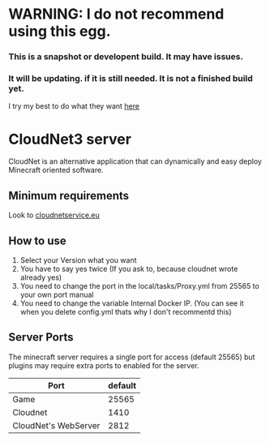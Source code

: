 # WARNING: I do not recommend using this egg.
### This is a snapshot or developent build. It may have issues.
### It will be updating. if it is still needed. It is not a finished build yet.
I try my best to do what they want [here](https://github.com/parkervcp/eggs/issues/1245)

# CloudNet3 server
CloudNet is an alternative application that can dynamically and easy deploy Minecraft oriented software.

## Minimum requirements
Look to [cloudnetservice.eu](https://cloudnetservice.eu/docs/3.4/setup/requirements)

## How to use
1. Select your Version what you want
2. You have to say yes twice (If you ask to, because cloudnet wrote already yes)
3. You need to change the port in the local/tasks/Proxy.yml from 25565 to your own port manual
4. You need to change the variable Internal Docker IP. (You can see it when you delete config.yml thats why I don't recommentd this)


## Server Ports
The minecraft server requires a single port for access (default 25565) but plugins may require extra ports to enabled for the server.


| Port  | default |
|-------|---------|
| Game | 25565 |
| Cloudnet | 1410 |
| CloudNet's WebServer | 2812 |

